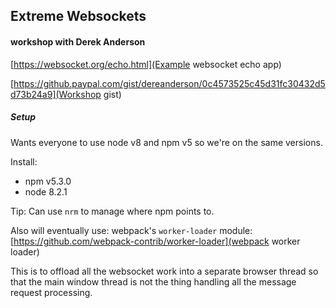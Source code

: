 ## Extreme Websockets
#### workshop with Derek Anderson

[https://websocket.org/echo.html](Example websocket echo app)

[https://github.paypal.com/gist/dereanderson/0c4573525c45d31fc30432d5d73b24a9](Workshop gist)

##### Setup

Wants everyone to use node v8 and npm v5 so we're on the same versions.

Install:
- npm v5.3.0
- node 8.2.1

Tip: Can use `nrm` to manage where npm points to.

Also will eventually use: webpack's `worker-loader` module: [https://github.com/webpack-contrib/worker-loader](webpack worker loader)

This is to offload all the websocket work into a separate browser
thread so that the main window thread is not the thing handling all
the message request processing.
